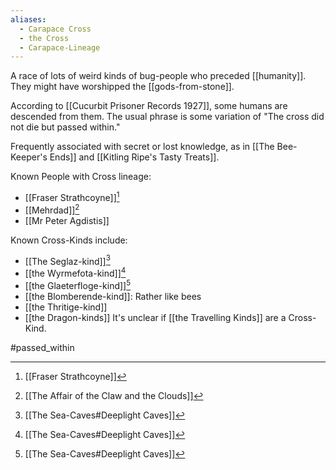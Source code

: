 ```yaml
---
aliases:
  - Carapace Cross
  - the Cross
  - Carapace-Lineage
---
```

A race of lots of weird kinds of bug-people who preceded [[humanity]]. They might have worshipped the [[gods-from-stone]].

According to [[Cucurbit Prisoner Records 1927]], some humans are descended from them. The usual phrase is some variation of "The cross did not die but passed within."

Frequently associated with secret or lost knowledge, as in [[The Bee-Keeper's Ends]] and [[Kitling Ripe's Tasty Treats]].

Known People with Cross lineage:
- [[Fraser Strathcoyne]][^1]
- [[Mehrdad]][^2]
- [[Mr Peter Agdistis]]

Known Cross-Kinds include:
- [[The Seglaz-kind]][^3]
- [[the Wyrmefota-kind]][^3]
- [[the Glaeterfloge-kind]][^3]
- [[the Blomberende-kind]]: Rather like bees
- [[the Thritige-kind]]
- [[the Dragon-kinds]]
It's unclear if [[the Travelling Kinds]] are a Cross-Kind.


#passed_within

[^1]: [[Fraser Strathcoyne]]
[^2]: [[The Affair of the Claw and the Clouds]]
[^3]: [[The Sea-Caves#Deeplight Caves]]
